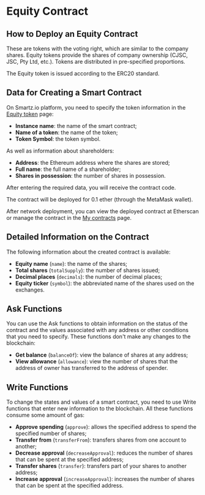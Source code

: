# Equity Contract
## How to Deploy an Equity Contract

These are tokens with the voting right, which are similar to the company shares. Equity tokens provide the shares of company ownership (CJSC, JSC, Pty Ltd, etc.). Tokens are distributed in pre-specified proportions.

The Equity token is issued according to the ERC20 standard.

## Data for Creating a Smart Contract

On Smartz.io platform, you need to specify the token information in the [Equity token](https://smartz.io/deploy/5aaa7a92ab3d71000bd0c69e) page:

* **Instance name**: the name of the smart contract;
* **Name of a token**: the name of the token;
* **Token Symbol**: the token symbol.

As well as information about shareholders:

* **Address**: the Ethereum address where the shares are stored;
* **Full name**: the full name of a shareholder;
* **Shares in possession**: the number of shares in possession.

After entering the required data, you will receive the contract code.

The contract will be deployed for 0.1 ether (through the MetaMask wallet).

After network deployment, you can view the deployed contract at Etherscan or manage the contract in the [My contracts](https://smartz.io/dashboard) page.

## Detailed Information on the Contract

The following information about the created contract is available:

* **Equity name** (`name`): the name of the shares;
* **Total shares** (`totalSupply`): the number of shares issued;
* **Decimal places** (`decimals`): the number of decimal places;
* **Equity ticker** (`symbol`): the abbreviated name of the shares used on the exchanges.

## Ask Functions

You can use the Ask functions to obtain information on the status of the contract and the values associated with any address or other conditions that you need to specify. These functions don't make any changes to the blockchain:

* **Get balance** (`balanceOf`): view the balance of shares at any address;
* **View allowance** (`allowance`): view the number of shares that the address of owner has transferred to the address of spender.

## Write Functions

To change the states and values of a smart contract, you need to use Write functions that enter new information to the blockchain. All these functions consume some amount of gas:

* **Approve spending** (`approve`): allows the specified address to spend the specified number of shares;
* **Transfer from** (`transferFrom`): transfers shares from one account to another;
* **Decrease approval** (`decreaseApproval`): reduces the number of shares that can be spent at the specified address;
* **Transfer shares** (`transfer`): transfers part of your shares to another address;
* **Increase approval** (`increaseApproval`): increases the number of shares that can be spent at the specified address.
